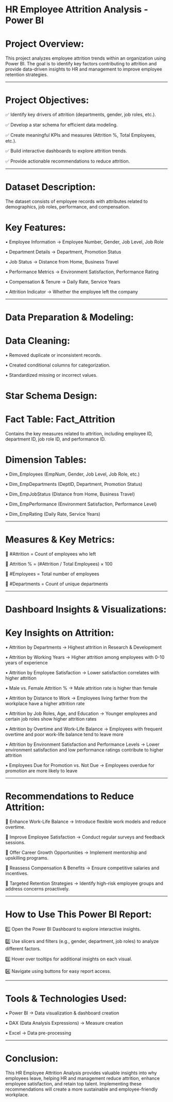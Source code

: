 # HR Employee Attrition Analysis - Power BI

# Project Overview:

This project analyzes employee attrition trends within an organization using Power BI. The goal is to identify key factors contributing to attrition and provide data-driven insights to HR and management to improve employee retention strategies.
________________________________________

# Project Objectives:

✅ Identify key drivers of attrition (departments, gender, job roles, etc.).

✅ Develop a star schema for efficient data modeling.

✅ Create meaningful KPIs and measures (Attrition %, Total Employees, etc.).

✅ Build interactive dashboards to explore attrition trends.

✅ Provide actionable recommendations to reduce attrition.

________________________________________

# Dataset Description:

The dataset consists of employee records with attributes related to demographics, job roles, performance, and compensation.

# Key Features:

•	Employee Information → Employee Number, Gender, Job Level, Job Role

•	Department Details → Department, Promotion Status

•	Job Status → Distance from Home, Business Travel

•	Performance Metrics → Environment Satisfaction, Performance Rating

•	Compensation & Tenure → Daily Rate, Service Years

•	Attrition Indicator → Whether the employee left the company

________________________________________

# Data Preparation & Modeling:

# Data Cleaning:

•	Removed duplicate or inconsistent records.

•	Created conditional columns for categorization.

•	Standardized missing or incorrect values.

# Star Schema Design:

# Fact Table: Fact_Attrition
Contains the key measures related to attrition, including employee ID, department ID, job role ID, and performance ID.

# Dimension Tables:

•	Dim_Employees (EmpNum, Gender, Job Level, Job Role, etc.)

•	Dim_EmpDepartments (DeptID, Department, Promotion Status)

•	Dim_EmpJobStatus (Distance from Home, Business Travel)

•	Dim_EmpPerformance (Environment Satisfaction, Performance Level)

•	Dim_EmpRating (Daily Rate, Service Years)

________________________________________

# Measures & Key Metrics:

📌 #Attrition = Count of employees who left

📌 Attrition % = (#Attrition / Total Employees) × 100

📌 #Employees = Total number of employees

📌 #Departments = Count of unique departments

________________________________________

# Dashboard Insights & Visualizations:

# Key Insights on Attrition:

•	Attrition by Departments → Highest attrition in Research & Development

•	Attrition by Working Years → Higher attrition among employees with 0-10 years of experience

•	Attrition by Employee Satisfaction → Lower satisfaction correlates with higher attrition

•	Male vs. Female Attrition % → Male attrition rate is higher than female

•	Attrition by Distance to Work → Employees living farther from the workplace have a higher attrition rate

•	Attrition by Job Roles, Age, and Education → Younger employees and certain job roles show higher attrition rates

•	Attrition by Overtime and Work-Life Balance → Employees with frequent overtime and poor work-life balance tend to leave more

•	Attrition by Environment Satisfaction and Performance Levels → Lower environment satisfaction and low performance ratings contribute to higher attrition

•	Employees Due for Promotion vs. Not Due → Employees overdue for promotion are more likely to leave
________________________________________

# Recommendations to Reduce Attrition:

🔹 Enhance Work-Life Balance → Introduce flexible work models and reduce overtime.

🔹 Improve Employee Satisfaction → Conduct regular surveys and feedback sessions.

🔹 Offer Career Growth Opportunities → Implement mentorship and upskilling programs.

🔹 Reassess Compensation & Benefits → Ensure competitive salaries and incentives.

🔹 Targeted Retention Strategies → Identify high-risk employee groups and address concerns proactively.

________________________________________

# How to Use This Power BI Report:

1️⃣ Open the Power BI Dashboard to explore interactive insights.

2️⃣ Use slicers and filters (e.g., gender, department, job roles) to analyze different factors.

3️⃣ Hover over tooltips for additional insights on each visual.

4️⃣ Navigate using buttons for easy report access.

________________________________________

# Tools & Technologies Used:

•	Power BI → Data visualization & dashboard creation

•	DAX (Data Analysis Expressions) → Measure creation

•	Excel → Data pre-processing

________________________________________

# Conclusion:

This HR Employee Attrition Analysis provides valuable insights into why employees leave, helping HR and management reduce attrition, enhance employee satisfaction, and retain top talent. Implementing these recommendations will create a more sustainable and employee-friendly workplace.

